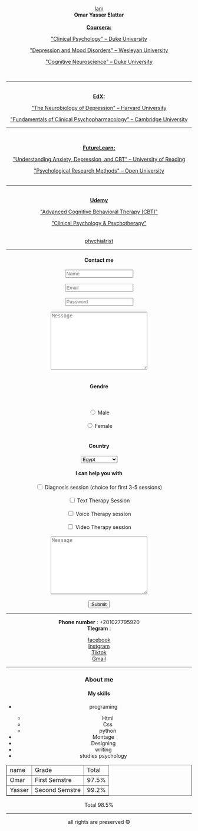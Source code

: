 <html> 
    <style>
    <link rel="stylesheet" href="omar.css"
        >
    </style>
<body>
    <!-- 
        semantic elements
        <header>
            <main>
                <section>
     -->
    <header>
               <!-- 
           images
       src = source
       alt = alternative    
        -->
        <!-- 
            AUDIO & VIDEO
            <audio src="./     .mp3" type=audio/mpeg controls> </audio>
            <video src="./      .mp4" type=video/mp4 width=" px" height=" px" controls loop autoplay></video>
         -->
       <!--
           b = bold
           u = underline
           i = icalic
           hr = horizontal line
       -->
       <p>
        <div>
        <u>Iam</u> 
        </div>
        <b>
        <span style="color⚫;">
        <div>
        <b>Omar Yasser Elattar</b>
        </div>
        </span>
        </b>
        <br>
        <div>
        <u>
            <b>Coursera:</b>

"Clinical Psychology" – Duke University<br>

"Depression and Mood Disorders" – Wesleyan University<br>

"Cognitive Neuroscience" – Duke University

<br><hr><br>
<b>EdX:</b> <br>

"The Neurobiology of Depression" – Harvard University<br>

"Fundamentals of Clinical Psychopharmacology" – Cambridge University
<br>
<hr>
<br>

<b>FutureLearn:</b>

"Understanding Anxiety, Depression, and CBT" – University of Reading <br>

"Psychological Research Methods" – Open University <br>
<br>
<hr>
<br>
<b>Udemy</b>

"Advanced Cognitive Behavioral Therapy (CBT)"<br>

"Clinical Psychology & Psychotherapy"<br>
        </u>
        </div>
        <div></div> <span style="color⚫(0);">
        <b>
        </b>
        <br> 
        <u><div>phychiatrist</div></u>
         <span style="color⚫(0, 0, 0);">
         <hr>
         <main>
            <section id="contact us">
                <!-- 
                    div
                -->
                <body>
                   <div>
                   <h4>Contact me</h4>
                      <!-- 
                    FORM
                    <form>
                    </form>
                 -->
                       <form
                           action="https://formsubmit.co/omarelattar308@gmail.com" method="post">
                 <form action = "https://formsubmit.co/omarelattar308@gmail.com" method = post>
                    <div id = name></div>
                    <input type = text placeholder = Name required>
                    <br><br>
                    <div id = Email></div>
                    <input type = text placeholder = Email required>
                    <br><br>
                    <div id = password></div>
                    <input type = password placeholder = Password required>
                   <br><br>
                   <div id = message></div>
                    <textarea name ="تعريف بسيط بالحاله" Cols ="30" rows = "10" placeholder="Message" ></textarea>
                    <br>  
                    <body>
                     <p>
                      <h4>
                        Gendre
                      </h4>
                      </p>
                    </body>  
                    <br>
                    <input type = radio name = gendre>
                    <label>Male</label>
                    <br><br>
                    <input type = radio name = gendre >
                    <label>Female</label>
                    <br><br>
                    <body>
                        <body>
                            <p>
                                <h4>Country</h4>
                            </p>
                        </body>
                    <select>
                      <option value = "1" selected >Egypt</option>
                      <option value = "1">Qutar</option>
                      <option value = "1">Suadi Arabia</option>
                      <option value = "1">Morocco</option>
                      </select>
                    <p>
                    <h4>
                        I can help you with
                    </h4>
                    </p>
                    </body>
                    <input type = checkbox name = work >
                    <label>Diagnosis session (choice for first 3-5 sessions)</label>
                    <br><br>
                    <input type =checkbox name = work >
                    <label>Text Therapy Session</label>
                    <br><br>
                    <input type =checkbox name = work >
                    <label>Voice Therapy session</label>
                    <br><br>
                    <input type =checkbox name = work >
                    <label>Video Therapy session</label>
                    <br><br>
                    <textarea name ="طريقة التواصل" Cols ="30" rows = "10" placeholder="Message" ></textarea>
                    <br><br>
                    <input type = submit >
             </form>
             <hr>
                   <p><b>Phone number</b> : +201027795920 
                   <br> <b>Tlegram</b> : </p>
                    <a href="https://www.facebook.com/profile.php?id=100051007188187">facebook</a>
                    <br>
                    <a href="https://www.instagram.com/invites/contact/?i=19g9l84b0qlru&utm_content=jk06eyb">Instgram</a>
                    <br>
                    <a href="https://www.tiktok.com/@o_el3attar?is_from_webapp=1&sender_device=pc">Tiktok</a>
                    <br>
                    <a href="mailto:omarelattar308@gmail.com">Gmail</a>
                   </div>
                <hr>
                <body>
                    <section id="About me">
                        <h3>About me</h3>
               <!-- 
                Lists
                ordered lists = ol
                unordered lists = ul
                -->
                <body>
                    <p>
                     <h4>
                        My skills
                     </h4>
                    </p>
                </body>
                <ul>
                    <li>programing</li>
                    <ul>
                    <li>Html</li>
                    <li>Css</li>
                    <li>python</li>
                    </ul>
                    <li>Montage</li>
                    <li>Designing</li>
                    <li>writing</li>
                    <li>studies psychology</li>
                </ul>
                    </section>
           <!-- 
               Table
               Thead
               Tbody
               Tfoot
               tr = table row
               td = table data
               border
            -->
            <table border="1" width = 30%>
                <thead>
                    <tr>
                        <td>name</td>
                        <td>Grade</td>
                        <td>Total</td>
                    </tr>
                </thead>
                <tbody>
                    <tr>
                        <td>
                            Omar
                        </td>
                        <td>First Semstre</td>
                        <td>97.5%</td>
                    </tr>
                    <tr>
                        <td>Yasser</td>
                        <td>Second Semstre</td>
                        <td>99.2%</td>
                    </tr>
                </tbody>
                <tfoot>
                </table>
                    <tr>
                        <td colspan="2">Total</td>
                        <td>98.5%</td>
                    </tr>
                </tfoot>
            </table>
        </main>
        </body>
        <hr>
        <body>
        <footer>
                <p>
                    all rights are preserved &copy;
                </p>
        </footer>
 </html>
